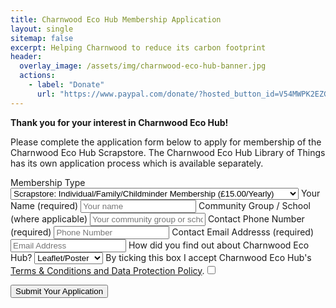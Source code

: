 ```yaml
---
title: Charnwood Eco Hub Membership Application
layout: single
sitemap: false
excerpt: Helping Charnwood to reduce its carbon footprint
header:
  overlay_image: /assets/img/charnwood-eco-hub-banner.jpg
  actions:
    - label: "Donate"
      url: "https://www.paypal.com/donate/?hosted_button_id=V54MWPK2EZGPY"
---
```


**Thank you for your interest in Charnwood Eco Hub!**

Please complete the application form below to apply for membership of the Charnwood Eco Hub Scrapstore. The Charnwood Eco Hub Library of Things has its own application process which is available separately.

<form id="signup_form" method="POST" action="https://script.google.com/macros/s/AKfycbznGrjwMz91HIu8LhqD1cYvy_H8Rc6ccdUPRzjq4JlPggbU1i6lqC01ZJRiKHdWpWO3_g/exec">
<label for="Membership_Type">Membership Type</label>
<select id="Membership_Type" name="Membership_Type" type="text" required>
<option value="Scrapstore:Indiv">Scrapstore: Individual/Family/Childminder Membership (£15.00/Yearly)</option>
<option value="Scrapstore:Disc">Scrapstore: Student/Low income/Unwaged Membership (£10.00/Yearly)</option>
<option value="Scrapstore:Group">Scrapstore: Community Groups/Schools Membership (from £40.00/Yearly)</option>
</select>
<label for="Name">Your Name (required)</label>
<input id="Name" name="Name" type="text" placeholder="Your name" required>
<label for="Organisation">Community Group / School (where applicable)</label>
<input id="Organisation" name="Organisation" type="text" placeholder="Your community group or school's name">
<label for="Phone">Contact Phone Number (required)</label>
<input id="Phone" name="Phone" type="text" placeholder="Phone Number" required>
<label for="Email">Contact Email Addresss (required)</label>
<input id="Email" name="Email" type="email" placeholder="Email Address">
<label for="How_Found">How did you find out about Charnwood Eco Hub?</label>
<select name="How_Found" type="text">
<option value="Leaflet_Poster">Leaflet/Poster</option>
<option value="Website">Website</option>
<option value="Word_of_mouth">Word of mouth</option>
<option value="Social_Media">Social Media</option>
<option value="Other">Other</option>
</select>
<label for="Accepted_Policies" required>By ticking this box I accept Charnwood Eco Hub's <a href="/policies">Terms & Conditions and Data Protection Policy</a>.</label><input id="Accepted_Policies" name="Accepted_Policies" value="yes" type="checkbox">
<div id="foo">
<p>
</p>
</div>
<button type="submit">Submit Your Application</button>
</form>

<script type = "text/javascript" >
    window.addEventListener("DOMContentLoaded", function() {
        const yourForm = document.getElementById('signup_form');
        yourForm.addEventListener("submit", function(e) {
            e.preventDefault();
            const data = new FormData(yourForm);
            const action = e.target.action;
            fetch(action, {
                method: 'POST',
                body: data,
            }).then(() => {
                window.location.replace('https://charnwoodecohub.org/next-steps')
            })
        })
    });
</script>
